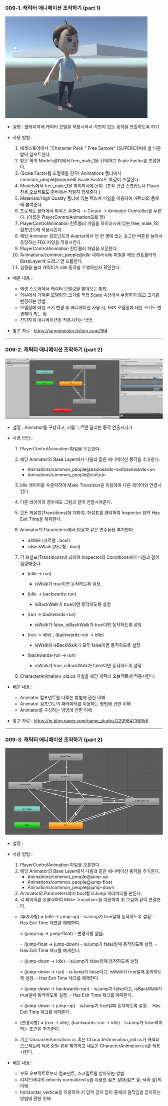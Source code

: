 ### 009-1. 캐릭터 애니메이션 조작하기 (part 1)
 ![character_image](./Script/009/charmodel.PNG)
 * 설명 : 플레이어에 캐릭터 모델을 적용시켜서 가만히 있는 동작을 연출하도록 하기
 * 사용 방법 : 
	 1. 에셋스토어에서 "Character Pack " Free Sample" (SUPERCYAN) 을 다운받아 임포트한다.
	 2. 받은 팩의 Models폴더에서 free_male_1을 선택하고 Scale Factor를 조절한다.
	 3. (Scale Factor를 조절했을 경우) Animations 폴더에서 common_people@mpose의 Scale Factor도 똑같이 조절한다.
	 4. Models에서 free_male_1을 하이러시에 둔다. (조작 관련 스크립트나 Player 전용 오브젝트도 준비해서 적절히 합해준다.)
	 5. Materials/High Quality 폴더에 있는 텍스쳐 파일을 이용하여 캐릭터의 몸체에 붙여준다.
	 6. 프로젝트 폴더에서 마우스 우클릭 -> Create -> Animator Controller를 누른다. (이름은 PlayerControlAnimation으로 함)
	 7. PlayerControlAnimation 컨트롤러 파일을 하이러시에 있는 free_male_1의 컴포넌트에 적용시킨다.
	 8. 해당 Animator 컴포넌트의 Avartar에서 빈 칸 옆에 있는 동그란 버튼을 눌러서 등장하는 FBX 파일을 적용시킨다.
	 9. PlayerControlAnimation 컨트롤러 파일을 오픈한다.
	10. Animations/common_people@idle 내에서 idle 파일을 해당 컨트롤러의 BaseLayer에 드래그 앤 드롭한다.
	11. 실행을 눌러 캐릭터가 idle 동작을 수행하는지 확인한다.

 * 배운 내용 : 
	- 에셋 스토어에서 캐릭터 모델링을 받아오는 방법
	- 외부에서 가져온 모델링의 크기를 직접 Scale 속성에서 수정하지 않고 크기를 변경하는 방법
	- 모델링에 대한 크기 변경 후 애니메이션 사용 시, FBX 모델링에 대한 크기도 변경해야 되는 점.
	- 간단하게 애니메이션을 적용시키는 방법

 * 참고 자료 : https://jungmonster.tistory.com/194

-----------------------------------------
### 009-2. 캐릭터 애니메이션 조작하기 (part 2)
 ![character_image](./Script/009/Animator.PNG)
 * 설명 : Animator를 구성하고, 키를 누르면 달리는 동작 연출시키기
 * 사용 방법 : 
	1. PlayerControlAnimation 파일을 오픈한다.
	2. 해당 Animator의 Base Layer에서 다음과 같은 애니메이션 동작을 추가한다.
		- Animations/common_people@backwards-run\backwards-run
		- Animations/common_people@run\run
	3. idle 레이어를 우클릭하여 Make Transition을 이용하여 다른 레이어와 연결시킨다.
	4. 다른 레이어의 경우에도 그림과 같이 연결시켜준다.
	5. 모든 화살표(Transitions)에 대하여, 화살표를 클릭하여 Inspector 뷰의 Has Exit Time을 해제한다.
	6. Animator의 Parameters에서 다음과 같은 변수들을 추가한다.
		- isWalk (자료형 : bool)
		- isBackWalk (자료형 : bool)
	7. 각 화살표(Transitions)에 대하여 Inspector의 Conditions에서 다음과 같이 설정해준다.
		- (idle -> run)
			-  isWalk가 true이면 동작하도록 설정

		- (idle -> backwards-run)
			- isBackWalk가 true이면 동작하도록 설정

		- (run -> backwards-run)
			- isWalk가 false, isBackWalk가 true이면 동작하도록 설정

		- (run -> idle) , (backwards-run -> idle)
			- isWalk와 isBackWalk가 모두 false이면 동작하도록 설정

		- (backwards-run -> run)
			- isWalk가 true, isBackWalk가 false이면 동작하도록 설정

	8. CharacterAnimation_old.cs 파일을 해당 캐릭터 오브젝트에 적용시킨다.

 * 배운 내용 : 
	- Animator 컴포넌트를 다루는 방법에 관한 이해
	- Animator 컴포넌트의 파라미터를 이용하는 방법에 관한 이해 
	- Animator를 구성하는 방법에 관한 이해

 * 참고 자료 : https://m.blog.naver.com/game_studyz/220984736956

-----------------------------------------
### 009-3. 캐릭터 애니메이션 조작하기 (part 2)
 ![character_image](./Script/009/Animator2.PNG)
 * 설명 : 
 * 사용 방법 : 
	1. PlayerControlAnimation 파일을 오픈한다.
	2. 해당 Animator의 Base Layer에서 다음과 같은 애니메이션 동작을 추가한다.
		- Animations/common_people@jump-up
		- Animations/common_people@jump-float
		- Animations/common_people@jump-down
	3. Animator의 Parameters에서 bool형 isJump 파라미터를 만든다. 
	4. 각 레이어를 우클릭하여 Make Transition 을 이용하여 위 그림과 같이 연결한다.
	* (추가사항)
		= (idle -> jump-up)
			- isJump가 true일때 동작하도록 설정.
			- Has Exit Time 체크를 해제한다.

		= (jump-up -> jump-float)
			- 변경사항 없음.

		= (jump-float -> jump-down)
			- isJump가 false일때 동작하도록 설정.
			- Has Exit Time 체크를 해제한다.
		
		= (jump-down -> idle)
			- isJump가 false일때 동작하도록 설정.

		= (jump-down -> run)
			- isJump가 false이고, isWalk가 true일때 동작하도록 설정.
			- Has Exit Time 체크를 해제한다.

		= (jump-down -> backwards-run)
			- isJump가 false이고, isBackWalk가 true일때 동작하도록 설정.
			- Has Exit Time 체크를 해제한다.

		= (jump-down -> jump-up)
			- isJump가 true일때 동작하도록 설정.
			- Has Exit Time 체크를 해제한다.

	* (변경사항)
		= (run -> idle), (backwards-run -> idle)
			- isJump가 false여야 하는 조건을 추가한다.

	5. 기존 CharacterAnimation.cs 혹은 CharacterAnimation_old.cs가 캐릭터 오브젝트에 적용 중일 경우 제거하고 새로운 CharacterAnimation.cs를 적용시킨다.

 * 배운 내용 : 
	- 부모 오브젝트로부터 컴포넌트, 스크립트를 받아오는 방법
	- 리지드바디의 velocity.normalized.y를 이용한 점프 상태(점프 중, 낙하 중)의 이해
	- horizontal, vertical을 이용하여 키 입력 감지 없이 물체의 움직임을 감지하는 방법에 관한 이해
